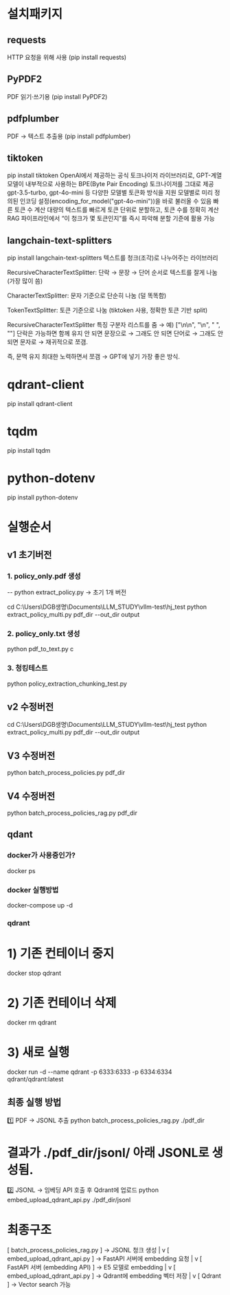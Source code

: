 # 설치패키지
## requests
HTTP 요청을 위해 사용 (pip install requests)

## PyPDF2
PDF 읽기·쓰기용 (pip install PyPDF2)

## pdfplumber
PDF → 텍스트 추출용 (pip install pdfplumber)

## tiktoken
pip install tiktoken
OpenAI에서 제공하는 공식 토크나이저 라이브러리로, GPT-계열 모델이 내부적으로 사용하는 BPE(Byte Pair Encoding) 토크나이저를 그대로 제공
gpt-3.5-turbo, gpt-4o-mini 등 다양한 모델별 토큰화 방식을 지원
모델별로 미리 정의된 인코딩 설정(encoding_for_model("gpt-4o-mini"))을 바로 불러올 수 있음
빠른 토큰 수 계산
대량의 텍스트를 빠르게 토큰 단위로 분할하고, 토큰 수를 정확히 계산
RAG 파이프라인에서 “이 청크가 몇 토큰인지”를 즉시 파악해 분할 기준에 활용 가능

## langchain-text-splitters
pip install langchain-text-splitters
텍스트를 청크(조각)로 나누어주는 라이브러리

RecursiveCharacterTextSplitter:
단락 → 문장 → 단어 순서로 텍스트를 잘게 나눔 (가장 많이 씀)

CharacterTextSplitter:
문자 기준으로 단순히 나눔 (덜 똑똑함)

TokenTextSplitter:
토큰 기준으로 나눔 (tiktoken 사용, 정확한 토큰 기반 split)

RecursiveCharacterTextSplitter 특징
구분자 리스트를 줌 → 예) ["\n\n", "\n", " ", ""]
단락은 가능하면 함께 유지
안 되면 문장으로 → 그래도 안 되면 단어로 → 그래도 안 되면 문자로 → 재귀적으로 쪼갬.

즉, 문맥 유지 최대한 노력하면서 쪼갬 → GPT에 넣기 가장 좋은 방식.

# qdrant-client
pip install qdrant-client

# tqdm
pip install tqdm

# python-dotenv
pip install python-dotenv

# 실행순서

## v1 초기버전
### 1.  policy_only.pdf 생성
-- python extract_policy.py    -> 초기 1개 버전

cd C:\Users\DGB생명\Documents\LLM_STUDY\vllm-test\hj_test
python extract_policy_multi.py pdf_dir --out_dir output

### 2. policy_only.txt 생성
python pdf_to_text.py         c   
### 3. 청킹테스트
python policy_extraction_chunking_test.py  

## v2 수정버전
cd C:\Users\DGB생명\Documents\LLM_STUDY\vllm-test\hj_test
python extract_policy_multi.py pdf_dir --out_dir output

## V3 수정버전
python batch_process_policies.py pdf_dir

## V4 수정버전
python batch_process_policies_rag.py  pdf_dir


## qdant
### docker가 사용중인가?
docker ps 

### docker 실행방법
docker-compose up -d

### qdrant
# 1) 기존 컨테이너 중지
docker stop qdrant

# 2) 기존 컨테이너 삭제
docker rm qdrant

# 3) 새로 실행
docker run -d --name qdrant -p 6333:6333 -p 6334:6334 qdrant/qdrant:latest

## 최종 실행 방법
1️⃣ PDF → JSONL 추출
python batch_process_policies_rag.py ./pdf_dir

# 결과가 ./pdf_dir/jsonl/ 아래 JSONL로 생성됨.

2️⃣ JSONL → 임베딩 API 호출 후 Qdrant에 업로드
python embed_upload_qdrant_api.py ./pdf_dir/jsonl

# 최종구조
[ batch_process_policies_rag.py ] → JSONL 청크 생성
          |
          v
[ embed_upload_qdrant_api.py ] → FastAPI 서버에 embedding 요청
          |
          v
[ FastAPI 서버 (embedding API) ] → E5 모델로 embedding
          |
          v
[ embed_upload_qdrant_api.py ] → Qdrant에 embedding 벡터 저장
          |
          v
[ Qdrant ] → Vector search 가능